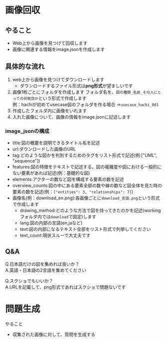 # 画像回収
## やること
- Web上から画像を見つけて回収します
- 画像に関連する情報をimage.jsonを作成します

## 具体的な流れ
1. web上から画像を見つけてダウンロードします
    - ダウンロードするファイル形式は**png形式**が望ましいです
2. 画像1枚ごとにフォルダを作成します
フォルダ名を、`図の種類_名前_その人にとっての何枚目か`という形式で作成します<br>
例：hachiが初めてusecase図のフォルダを作る場合
→`usecase_hachi_001`
3. 作成したフォルダ内に画像をいれます
4. 入れた画像について、画像の情報をimage.jsonに記述します<br>
### image_jsonの構成
- title:図の概要を説明できるタイトル名を記述
- url:ダウンロードした画像のURL
- tag:どのような図かを判別するためのタグをリスト形式で記述(例:["UML", "sequence"])
- features:図の特徴をテキストで記述する。図の複雑度や図における一般的にない要素があれば記述(例：基礎的な図)
- elements:アクターの数など図を構成する要素の数を記述
- overview_counts:図の中にある要素全部の数や線の数など図全体を見た時の要素の数を記述(例：`["entities": 3, "relationships": 7]`)
- 画像名(例：download_en.png):各画像ごとに`download_言語.png`という形式で作成します
    - drawing_method:どのような方法で図を持ってきたのかを記述(workingフォルダ内では`download`で固定)します
    - lang:図の内部の言語(en,jaなど)
    - text:図の内部になるテキスト全部をリスト形式で列挙してください
    - text_count:現状スルーで大丈夫です

## Q&A
Q.日本語だけの図を集めれば良いか？<br>
A.英語・日本語の2言語を集めてください

Q.スクショでもいいか？<br>
A.URLを記載して、png形式であればスクショで問題ないです

# 問題生成
やること
- 収集された画像に対して、質問を生成する
